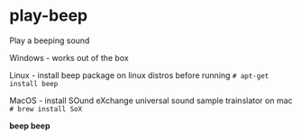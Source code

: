# play-beep
Play a beeping sound

Windows - works out of the box

Linux - install beep package on linux distros before running
`# apt-get install beep`

MacOS - install SOund eXchange universal sound sample trainslator on mac
`# brew install SoX`

**beep beep**